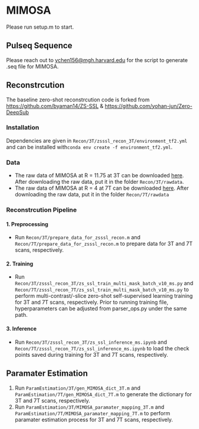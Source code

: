 # MIMOSA
Please run setup.m to start.
## Pulseq Sequence
Please reach out to ychen156@mgh.harvard.edu for the script to generate .seq file for MIMOSA.
## Reconstrcution
The baseline zero-shot reconstrcution code is forked from https://github.com/byaman14/ZS-SSL & https://github.com/yohan-jun/Zero-DeepSub
### Installation
Dependencies are given in `Recon/3T/zsssl_recon_3T/environment_tf2.yml` and can be installed with``conda env create -f environment_tf2.yml``.
### Data
- The raw data of MIMOSA at R = 11.75 at 3T can be downloaded [here](https://www.dropbox.com/scl/fi/myo832a0xcuugjz8gcfyc/meas_MID00017_FID51769_MIMOSA_1iso_R11_d1_cplm_v2.dat?rlkey=gtorarrj9rup9c7n7k74l2kkz&st=gc388m7q&dl=0). After downloading the raw data, put it in the folder ``Recon/3T/rawdata``.
- The raw data of MIMOSA at R = 4 at 7T can be downloaded [here](https://www.dropbox.com/scl/fi/cxwcg2hrzxronrcruuz1y/meas_MID00608_FID210370_MIMOSA_TE60_4ms_T2prep8ms_750um_R4_fov240x232x192_uniform_ACS4d.dat?rlkey=vbukwdgexjgijre1iwkycxbr4&st=rrog9cks&dl=0). After downloading the raw data, put it in the folder ``Recon/7T/rawdata``
### Reconstrcution Pipeline
#### 1. Preprocessing
- Run `Recon/3T/prepare_data_for_zsssl_recon.m` and `Recon/7T/prepare_data_for_zsssl_recon.m` to prepare data for 3T and 7T scans, respectively.
#### 2. Training
- Run `Recon/3T/zsssl_recon_3T/zs_ssl_train_multi_mask_batch_v10_ms.py` and `Recon/7T/zsssl_recon_7T/zs_ssl_train_multi_mask_batch_v10_ms.py` to perform multi-contrast/-slice zero-shot self-supervised learning training for 3T and 7T scans, respectively. Prior to running training file, hyperparameters can be adjusted from parser_ops.py under the same path.
#### 3. Inference
- Run `Recon/3T/zsssl_recon_3T/zs_ssl_inference_ms.ipynb` and `Recon/7T/zsssl_recon_7T/zs_ssl_inference_ms.ipynb` to load the check points saved during training for 3T and 7T scans, respectively.
## Paramater Estimation
1. Run `ParamEstimation/3T/gen_MIMOSA_dict_3T.m` and `ParamEstimation/7T/gen_MIMOSA_dict_7T.m` to generate the dictionary for 3T and 7T scans, respectively.
2. Run `ParamEstimation/3T/MIMOSA_paramater_mapping_3T.m` and `ParamEstimation/7T/MIMOSA_paramater_mapping_7T.m` to perform paramater estimation process for 3T and 7T scans, respectively.

